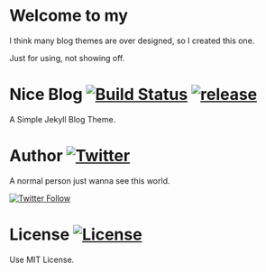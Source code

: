 Welcome to my 
=======

I think many blog themes are over designed, so I created this one. 

Just for using, not showing off.

Nice Blog  [![Build Status](https://img.shields.io/badge/build-passing-green.svg)](https://github.com/itisbenjamin/Nice_Blog)  [![release](https://img.shields.io/github/release/itisbenjamin/Nice_Blog.svg)](https://github.com/itisbenjamin/Nice_Blog/releases)
========

A Simple Jekyll Blog Theme.


Author  [![Twitter](https://img.shields.io/badge/awesome-Ben-66BAB7.svg)](https://twitter.com/itisbenjamin1)
======

A normal person just wanna see this world.

[![Twitter Follow](https://img.shields.io/twitter/follow/itisbenjamin1.svg?style=social)](https://twitter.com/itisbenjamin1)

License  [![License](https://img.shields.io/npm/l/express.svg)](https://github.com/itisbenjamin/Nice_Blog/blob/master/LICENSE)
======

Use MIT License.


